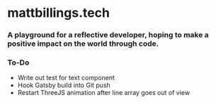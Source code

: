 # mattbillings.tech

### A playground for a reflective developer, hoping to make a positive impact on the world through code.

### To-Do

- Write out test for text component
- Hook Gatsby build into Git push
- Restart ThreeJS animation after line array goes out of view
